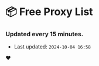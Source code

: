 # :package: Free Proxy List
### Updated every 15 minutes.

- Last updated: `2024-10-04 16:58`

:heart:
